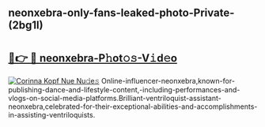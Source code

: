 ## neonxebra-only-fans​-leaked-photo​-Private-(2bg1l)


# <h2><a href="https://mediaupload.pro?title=neonxebra&ref=git">🔗👉 🔴 neonxebra-P𝚑ot𝚘𝚜-V𝚒d𝚎o</a></h2>

[![Corinna Kopf Nue Nu𝚍e𝚜](https://i.imgur.com/0qMVB7G.gif)](https://mediaupload.pro?title=neonxebra&ref=git)
Online-influencer-neonxebra,known-for-publishing-dance-and-lifestyle-content,-including-performances-and-vlogs-on-social-media-platforms.Brilliant-ventriloquist-assistant-neonxebra,celebrated-for-their-exceptional-abilities-and-accomplishments-in-assisting-ventriloquists.  